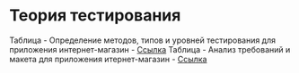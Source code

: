 # Теория тестирования
Таблица - Определение методов, типов и уровней тестирования для приложения интернет-магазин - [Ссылка](https://docs.google.com/spreadsheets/d/1UFfLtZIrfEyPX_fOKxSat8ZXrXVLcTNhIOFRL0Kjpvo/edit?usp=sharing)
Таблица - Анализ требований и макета для приложения итернет-магазин - [Ссылка](https://docs.google.com/spreadsheets/d/1Z95G9ruarlt6GLQu2YqRl4pdjv7bXjflWc8BRFTzQH4/edit?usp=sharing)
